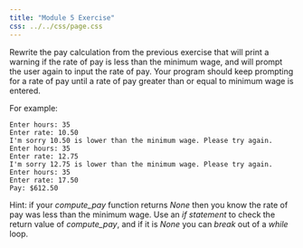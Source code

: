 ```yaml
---
title: "Module 5 Exercise"
css: ../../css/page.css
---
```


Rewrite the pay calculation from the previous exercise that will print a warning if the rate of pay is less than the minimum wage, and will prompt the user again to input the rate of pay. Your program should keep prompting for a rate of pay until a rate of pay greater than or equal to minimum wage is entered.

For example:

~~~
Enter hours: 35
Enter rate: 10.50
I'm sorry 10.50 is lower than the minimum wage. Please try again.
Enter hours: 35
Enter rate: 12.75
I'm sorry 12.75 is lower than the minimum wage. Please try again.
Enter hours: 35
Enter rate: 17.50
Pay: $612.50
~~~

Hint: if your *compute_pay* function returns *None* then you know the rate of pay was less than the minimum wage. Use an *if statement* to check the return value of *compute_pay*, and if it is *None* you can *break* out of a *while* loop.